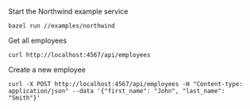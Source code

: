 

Start the Northwind example service

    bazel run //examples/northwind
    
Get all employees

    curl http://localhost:4567/api/employees
    
Create a new employee

    curl -X POST http://localhost:4567/api/employees -H "Content-type: application/json" --data '{"first_name": "John", "last_name": "Smith"}'

